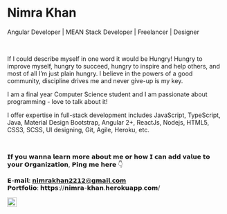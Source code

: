 <h1>Nimra Khan</h1>
<p> Angular Developer | MEAN Stack Developer | Freelancer | Designer</p>
<br>
<p> If I could describe myself in one word it would be Hungry! Hungry to improve myself, hungry to succeed, hungry to inspire and help others, and most of all I’m just plain hungry.
I believe in the powers of a good community, discipline drives me and never give-up is my key.

I am a final year Computer Science student and I am passionate about programming - love to talk about it!

I offer expertise in full-stack development includes JavaScript, TypeScript, Java, Material Design Bootstrap, Angular 2+, ReactJs, Nodejs, HTML5, CSS3, SCSS, UI designing, Git, Agile, Heroku, etc.
</p>
<br>
<p>
𝗜𝗳 𝘆𝗼𝘂 𝘄𝗮𝗻𝗻𝗮 𝗹𝗲𝗮𝗿𝗻 𝗺𝗼𝗿𝗲 𝗮𝗯𝗼𝘂𝘁 𝗺𝗲 𝗼𝗿 𝗵𝗼𝘄 𝗜 𝗰𝗮𝗻 𝗮𝗱𝗱 𝘃𝗮𝗹𝘂𝗲 𝘁𝗼 𝘆𝗼𝘂𝗿 𝗢𝗿𝗴𝗮𝗻𝗶𝘇𝗮𝘁𝗶𝗼𝗻, 𝗣𝗶𝗻𝗴 𝗺𝗲 𝗵𝗲𝗿𝗲 👇

𝗘-𝗺𝗮𝗶𝗹: 𝗻𝗶𝗺𝗿𝗮𝗸𝗵𝗮𝗻𝟮𝟮𝟭𝟮@𝗴𝗺𝗮𝗶𝗹.𝗰𝗼𝗺
  <br>
𝗣𝗼𝗿𝘁𝗳𝗼𝗹𝗶𝗼: 𝗵𝘁𝘁𝗽𝘀://𝗻𝗶𝗺𝗿𝗮-𝗸𝗵𝗮𝗻.𝗵𝗲𝗿𝗼𝗸𝘂𝗮𝗽𝗽.𝗰𝗼𝗺/ </p>
<a href="https://linkedin.com/in/nimra2212"> <img align="left" alt="Nimra Khan - LinkedIn" width="22px" src="https://cdn.jsdelivr.net/npm/simple-icons@v3/icons/linkedin.svg"/>
</a>


